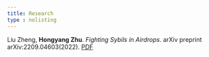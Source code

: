```yaml
---
title: Research
type : nolisting
---
```


Liu Zheng, **Hongyang Zhu**. *Fighting Sybils in Airdrops*. arXiv preprint arXiv:2209.04603(2022). [PDF](https://arxiv.org/pdf/2209.04603.pdf)

